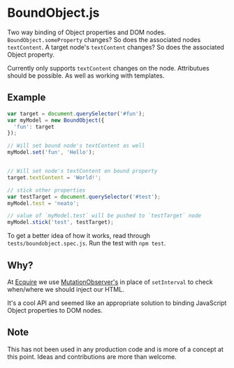 # BoundObject.js

Two way binding of Object properties and DOM nodes. `BoundObject.someProperty` changes? So does the associated nodes `textContent`. A target node's `textContent` changes? So does the associated Object property.

Currently only supports `textContent` changes on the node. Attributues should be possible. As well as working with templates.

## Example

```js
var target = document.querySelector('#fun');
var myModel = new BoundObject({
  'fun': target
});

// Will set bound node's textContent as well
myModel.set('fun', 'Hello');


// Will set node's textContent on bound property
target.textContent = 'World!';

// stick other properties
var testTarget = document.querySelector('#test');
myModel.test = 'neato';

// value of `myModel.test` will be pushed to `testTarget` node
myModel.stick('test', testTarget);
```

To get a better idea of how it works, read through `tests/boundobject.spec.js`. Run the test with `npm test`.


## Why?

At [Ecquire](http://ecquire.com) we use [MutationObserver's](https://developer.mozilla.org/en-US/docs/Web/API/MutationObserver?redirectlocale=en-US&redirectslug=DOM%2FMutationObserver) in place of `setInterval` to check when/where we should inject our HTML.

It's a cool API and seemed like an appropriate solution to binding JavaScript Object properties to DOM nodes.


## Note

This has not been used in any production code and is more of a concept at this point. Ideas and contributions are more than welcome.
